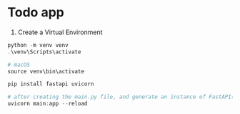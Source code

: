# Todo app

1. Create a Virtual Environment

```powershell
python -m venv venv
.\venv\Scripts\activate

# macOS
source venv\bin\activate

pip install fastapi uvicorn

# after creating the main.py file, and generate an instance of FastAPI()
uvicorn main:app --reload
```
